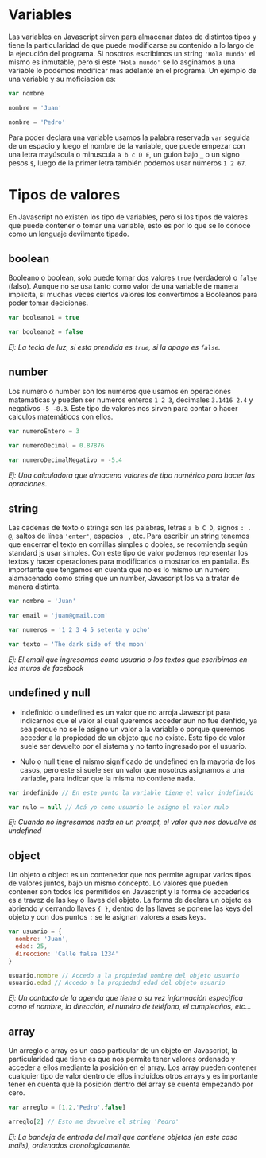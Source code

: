 # Variables

Las variables en Javascript sirven para almacenar datos de distintos tipos y tiene la particularidad de que puede modificarse su contenido a lo largo de la ejecución del programa. Si nosotros escribimos un string `'Hola mundo'` el mismo es inmutable, pero si este `'Hola mundo'` se lo asginamos a una variable lo podemos modificar mas adelante en el programa.
Un ejemplo de una variable y su moficiación es:

```js
var nombre 

nombre = 'Juan'

nombre = 'Pedro'

```

Para poder declara una variable usamos la palabra reservada `var` seguida de un espacio y luego el nombre de la variable, que puede empezar con una letra mayúscula o minuscula `a b c D E`, un guion bajo `_` o un signo pesos `$`, luego de la primer letra también podemos usar números `1 2 67`.

# Tipos de valores

En Javascript no existen los tipo de variables, pero si los tipos de valores que puede contener o tomar una variable, esto es por lo que se lo conoce como un lenguaje devilmente tipado.

## boolean

Booleano o boolean, solo puede tomar dos valores `true` (verdadero) o `false` (falso). Aunque no se usa tanto como valor de una variable de manera implicita, si muchas veces ciertos valores los convertimos a Booleanos para poder tomar deciciones.

```js
var booleano1 = true

var booleano2 = false

```

*Ej: La tecla de luz, si esta prendida es `true`, si la apago es `false`.*

## number

Los numero o number son los numeros que usamos en operaciones matemáticas y pueden ser numeros enteros `1 2 3`, decimales `3.1416 2.4` y negativos `-5 -8.3`. Este tipo de valores nos sirven para contar o hacer calculos matemáticos con ellos.

```js
var numeroEntero = 3

var numeroDecimal = 0.87876

var numeroDecimalNegativo = -5.4

```

*Ej: Una calculadora que almacena valores de tipo numérico para hacer las opraciones.*

## string

Las cadenas de texto o strings son las palabras, letras `a b C D`, signos `: . @`, saltos de línea `'enter'`, espacios ` `, etc. Para escribir un string tenemos que encerrar el texto en comillas simples o dobles, se recomienda según standard js usar simples. Con este tipo de valor podemos representar los textos y hacer operaciones para modificarlos o mostrarlos en pantalla. Es importante que tengamos en cuenta que no es lo mismo un numéro alamacenado como string que un number, Javascript los va a tratar de manera distinta.

```js
var nombre = 'Juan'

var email = 'juan@gmail.com'

var numeros = '1 2 3 4 5 setenta y ocho'

var texto = 'The dark side of the moon'
```

*Ej: El email que ingresamos como usuario o los textos que escribimos en los muros de facebook*

## undefined y null

- Indefinido o undefined es un valor que no arroja Javascript para indicarnos que el valor al cual queremos acceder aun no fue denfido, ya sea porque no se le asigno un valor a la variable o porque queremos acceder a la propiedad de un objeto que no existe. Este tipo de valor suele ser devuelto por el sistema y no tanto ingresado por el usuario.

- Nulo o null tiene el mismo significado de undefined en la mayoria de los casos, pero este si suele ser un valor que nosotros asignamos a una variable, para indicar que la misma no contiene nada.

```js
var indefinido // En este punto la variable tiene el valor indefinido

var nulo = null // Acá yo como usuario le asigno el valor nulo
```

*Ej: Cuando no ingresamos nada en un prompt, el valor que nos devuelve es undefined*

## object

Un objeto o object es un contenedor que nos permite agrupar varios tipos de valores juntos, bajo un mismo concepto. Lo valores que pueden contener son todos los permitidos en Javascript y la forma de accederlos es a travez de las `key` o llaves del objeto. La forma de declara un objeto es abriendo y cerrando llaves `{ }`, dentro de las llaves se ponene las keys del objeto y con dos puntos `:` se le asignan valores a esas keys.

```js
var usuario = {
  nombre: 'Juan',
  edad: 25,
  direccion: 'Calle falsa 1234'
}

usuario.nombre // Accedo a la propiedad nombre del objeto usuario
usuario.edad // Accedo a la propiedad edad del objeto usuario
```

*Ej: Un contacto de la agenda que tiene a su vez información especifica como el nombre, la dirección, el numéro de teléfono, el cumpleaños, etc...*

## array

Un arreglo o array es un caso particular de un objeto en Javascript, la particularidad que tiene es que nos permite tener valores ordenado y acceder a ellos mediante la posición en el array. Los array pueden contener cualquier tipo de valor dentro de ellos incluidos otros arrays y es importante tener en cuenta que la posición dentro del array se cuenta empezando por cero.

```js
var arreglo = [1,2,'Pedro',false]

arreglo[2] // Esto me devuelve el string 'Pedro'
```

*Ej: La bandeja de entrada del mail que contiene objetos (en este caso mails), ordenados cronologicamente.*


